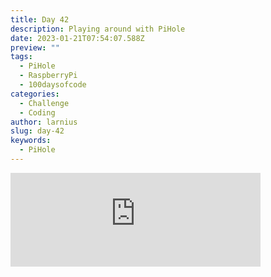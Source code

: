 ```yaml
---
title: Day 42
description: Playing around with PiHole
date: 2023-01-21T07:54:07.588Z
preview: ""
tags:
  - PiHole
  - RaspberryPi
  - 100daysofcode
categories:
  - Challenge
  - Coding
author: larnius
slug: day-42
keywords:
  - PiHole
---
```

<iframe src="https://mastodontech.de/@larnius/109728615980742204/embed" class="mastodon-embed" style="max-width: 100%; border: 0" width="400" allowfullscreen="allowfullscreen"></iframe><script src="https://mastodontech.de/embed.js" async="async"></script>